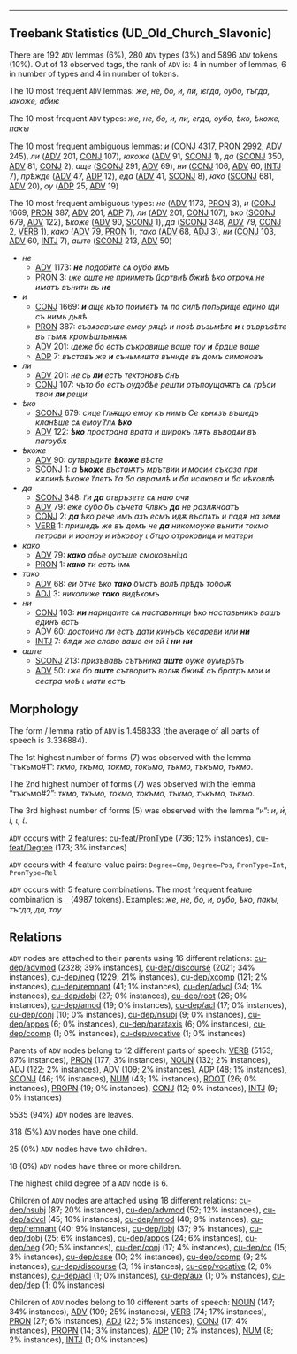 

--------------------------------------------------------------------------------

## Treebank Statistics (UD_Old_Church_Slavonic)

There are 192 `ADV` lemmas (6%), 280 `ADV` types (3%) and 5896 `ADV` tokens (10%).
Out of 13 observed tags, the rank of `ADV` is: 4 in number of lemmas, 6 in number of types and 4 in number of tokens.

The 10 most frequent `ADV` lemmas: <em>же, не, бо, и, ли, ѥгда, оубо, тъгда, ꙗкоже, абиѥ</em>

The 10 most frequent `ADV` types:  <em>же, не, бо, и, ли, егда, оубо, ѣко, ѣкоже, пакꙑ</em>

The 10 most frequent ambiguous lemmas: <em>и</em> ([CONJ]() 4317, [PRON]() 2992, [ADV]() 245), <em>ли</em> ([ADV]() 201, [CONJ]() 107), <em>ꙗкоже</em> ([ADV]() 91, [SCONJ]() 1), <em>да</em> ([SCONJ]() 350, [ADV]() 81, [CONJ]() 2), <em>аще</em> ([SCONJ]() 291, [ADV]() 69), <em>ни</em> ([CONJ]() 106, [ADV]() 60, [INTJ]() 7), <em>прѣжде</em> ([ADV]() 47, [ADP]() 12), <em>еда</em> ([ADV]() 41, [SCONJ]() 8), <em>ꙗко</em> ([SCONJ]() 681, [ADV]() 20), <em>оу</em> ([ADP]() 25, [ADV]() 19)

The 10 most frequent ambiguous types:  <em>не</em> ([ADV]() 1173, [PRON]() 3), <em>и</em> ([CONJ]() 1669, [PRON]() 387, [ADV]() 201, [ADP]() 7), <em>ли</em> ([ADV]() 201, [CONJ]() 107), <em>ѣко</em> ([SCONJ]() 679, [ADV]() 122), <em>ѣкоже</em> ([ADV]() 90, [SCONJ]() 1), <em>да</em> ([SCONJ]() 348, [ADV]() 79, [CONJ]() 2, [VERB]() 1), <em>како</em> ([ADV]() 79, [PRON]() 1), <em>тако</em> ([ADV]() 68, [ADJ]() 3), <em>ни</em> ([CONJ]() 103, [ADV]() 60, [INTJ]() 7), <em>аште</em> ([SCONJ]() 213, [ADV]() 50)


* <em>не</em>
  * [ADV]() 1173: <em><b>не</b> подобите сѧ оубо имъ</em>
  * [PRON]() 3: <em>ꙇже аште не прииметъ ц҃сртвиѣ б҃жиѣ ѣко отрочѧ не иматъ вънити вь <b>не</b></em>
* <em>и</em>
  * [CONJ]() 1669: <em><b>и</b> аще къто поиметъ тѧ по силѣ попьрище едино ꙇди съ нимь дьвѣ</em>
  * [PRON]() 387: <em>съвѧзавъше емоу рѫцѣ и ноѕѣ възьмѣте <b>и</b> ꙇ въвръѕѣте въ тъмѫ кромѣштьнѭѭ</em>
  * [ADV]() 201: <em>ꙇдеже бо естъ съкровище ваше тоу <b>и</b> с҃рдце ваше</em>
  * [ADP]() 7: <em>въставъ же <b>и</b> съньмишта въниде въ домъ симоновъ</em>
* <em>ли</em>
  * [ADV]() 201: <em>не сь <b>ли</b> естъ тектоновъ с҃нъ</em>
  * [CONJ]() 107: <em>чъто бо естъ оудобѣе решти отъпоущаѭтъ сѧ грѣси твои <b>ли</b> рещи</em>
* <em>ѣко</em>
  * [SCONJ]() 679: <em>сице г҃лѭщю емоу къ нимъ Се кьнѧзъ въшедъ кланѣше сѧ емоу г҃лѧ <b>ѣко</b></em>
  * [ADV]() 122: <em><b>ѣко</b> пространа врата и широкъ пѫть въводѧи въ пагоубѫ</em>
* <em>ѣкоже</em>
  * [ADV]() 90: <em>оутвръдите <b>ѣкоже</b> вѣсте</em>
  * [SCONJ]() 1: <em>а <b>ѣкоже</b> въстаѭтъ мрътвии и мосии съказа при кѫпинѣ ѣкоже г҃летъ г҃а б҃а аврамлѣ и б҃а исакова и б҃а иѣковлѣ</em>
* <em>да</em>
  * [SCONJ]() 348: <em>г҃и <b>да</b> отвръзете сѧ наю очи</em>
  * [ADV]() 79: <em>еже оубо б҃ъ съчета ч҃лвкъ <b>да</b> не разлѫчаатъ</em>
  * [CONJ]() 2: <em><b>да</b> ѣко рече имъ азъ есмъ идѫ въспѧть и падѫ на земи</em>
  * [VERB]() 1: <em>пришедъ же въ домъ не <b>да</b> никомоуже вьнити токмо петрови и иоаноу и иѣковоу ꙇ о҃тцю отроковицѧ и матери</em>
* <em>како</em>
  * [ADV]() 79: <em><b>како</b> абье оусъше смоковьніца</em>
  * [PRON]() 1: <em><b>како</b> ти естъ і҅мѧ</em>
* <em>тако</em>
  * [ADV]() 68: <em>еи о҃тче ѣко <b>тако</b> бꙑстъ волѣ прѣдъ тобоѭ҄</em>
  * [ADJ]() 3: <em>николиже <b>тако</b> видѣхомъ</em>
* <em>ни</em>
  * [CONJ]() 103: <em><b>ни</b> нарицаите сѧ наставьници ѣко наставьникъ вашъ единъ естъ</em>
  * [ADV]() 60: <em>достоино ли естъ дати кинъсъ кесареви или <b>ни</b></em>
  * [INTJ]() 7: <em>бѫди же слово ваше еи ей ꙇ҅ <b>ни</b> <b>ни</b></em>
* <em>аште</em>
  * [SCONJ]() 213: <em>призъвавъ сътъника <b>аште</b> оуже оумьрѣтъ</em>
  * [ADV]() 50: <em>ꙇже бо <b>аште</b> сътворитъ волѭ б҃жиѭ҄ съ братръ мои и сестра моѣ ꙇ мати естъ</em>

## Morphology

The form / lemma ratio of `ADV` is 1.458333 (the average of all parts of speech is 3.336884).

The 1st highest number of forms (7) was observed with the lemma “тъкъмо#1”: <em>ткмо, ткъмо, токмо, токъмо, тъкмо, тъкъмо, тькмо</em>.

The 2nd highest number of forms (7) was observed with the lemma “тъкъмо#2”: <em>ткмо, ткъмо, токмо, токъмо, тъкмо, тъкъмо, тькмо</em>.

The 3rd highest number of forms (5) was observed with the lemma “и”: <em>и, и҅, і, ꙇ, ꙇ҅</em>.

`ADV` occurs with 2 features: [cu-feat/PronType]() (736; 12% instances), [cu-feat/Degree]() (173; 3% instances)

`ADV` occurs with 4 feature-value pairs: `Degree=Cmp`, `Degree=Pos`, `PronType=Int`, `PronType=Rel`

`ADV` occurs with 5 feature combinations.
The most frequent feature combination is `_` (4987 tokens).
Examples: <em>же, не, бо, и, оубо, ѣко, пакꙑ, тъгда, да, тоу</em>


## Relations

`ADV` nodes are attached to their parents using 16 different relations: [cu-dep/advmod]() (2328; 39% instances), [cu-dep/discourse]() (2021; 34% instances), [cu-dep/neg]() (1229; 21% instances), [cu-dep/xcomp]() (121; 2% instances), [cu-dep/remnant]() (41; 1% instances), [cu-dep/advcl]() (34; 1% instances), [cu-dep/dobj]() (27; 0% instances), [cu-dep/root]() (26; 0% instances), [cu-dep/amod]() (19; 0% instances), [cu-dep/acl]() (17; 0% instances), [cu-dep/conj]() (10; 0% instances), [cu-dep/nsubj]() (9; 0% instances), [cu-dep/appos]() (6; 0% instances), [cu-dep/parataxis]() (6; 0% instances), [cu-dep/ccomp]() (1; 0% instances), [cu-dep/vocative]() (1; 0% instances)

Parents of `ADV` nodes belong to 12 different parts of speech: [VERB]() (5153; 87% instances), [PRON]() (177; 3% instances), [NOUN]() (132; 2% instances), [ADJ]() (122; 2% instances), [ADV]() (109; 2% instances), [ADP]() (48; 1% instances), [SCONJ]() (46; 1% instances), [NUM]() (43; 1% instances), [ROOT]() (26; 0% instances), [PROPN]() (19; 0% instances), [CONJ]() (12; 0% instances), [INTJ]() (9; 0% instances)

5535 (94%) `ADV` nodes are leaves.

318 (5%) `ADV` nodes have one child.

25 (0%) `ADV` nodes have two children.

18 (0%) `ADV` nodes have three or more children.

The highest child degree of a `ADV` node is 6.

Children of `ADV` nodes are attached using 18 different relations: [cu-dep/nsubj]() (87; 20% instances), [cu-dep/advmod]() (52; 12% instances), [cu-dep/advcl]() (45; 10% instances), [cu-dep/nmod]() (40; 9% instances), [cu-dep/remnant]() (40; 9% instances), [cu-dep/iobj]() (37; 9% instances), [cu-dep/dobj]() (25; 6% instances), [cu-dep/appos]() (24; 6% instances), [cu-dep/neg]() (20; 5% instances), [cu-dep/conj]() (17; 4% instances), [cu-dep/cc]() (15; 3% instances), [cu-dep/case]() (10; 2% instances), [cu-dep/ccomp]() (9; 2% instances), [cu-dep/discourse]() (3; 1% instances), [cu-dep/vocative]() (2; 0% instances), [cu-dep/acl]() (1; 0% instances), [cu-dep/aux]() (1; 0% instances), [cu-dep/dep]() (1; 0% instances)

Children of `ADV` nodes belong to 10 different parts of speech: [NOUN]() (147; 34% instances), [ADV]() (109; 25% instances), [VERB]() (74; 17% instances), [PRON]() (27; 6% instances), [ADJ]() (22; 5% instances), [CONJ]() (17; 4% instances), [PROPN]() (14; 3% instances), [ADP]() (10; 2% instances), [NUM]() (8; 2% instances), [INTJ]() (1; 0% instances)

